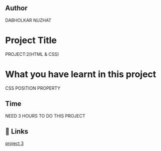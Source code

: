  ## Author
 DABHOLKAR NUZHAT 
 
# Project Title
PROJECT:2(HTML & CSS)

 # What you have learnt in this project
CSS POSITION PROPERTY 

## Time
 NEED 3 HOURS TO DO THIS PROJECT

## 🔗 Links
[project 3](https://project3a.netlify.app/)
